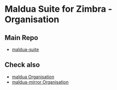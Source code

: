 # Maldua Suite for Zimbra - Organisation

## Main Repo

- [maldua-suite](https://github.com/maldua-suite/maldua-suite)

## Check also

- [maldua Organisation](https://github.com/maldua)
- [maldua-mirror Organisation](https://github.com/maldua-mirror)
